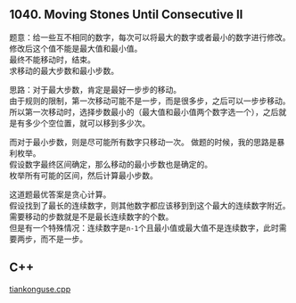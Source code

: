 ## 1040. Moving Stones Until Consecutive II


题意：给一些互不相同的数字，每次可以将最大的数字或者最小的数字进行修改。修改后这个值不能是最大值和最小值。  
最终不能移动时，结束。  
求移动的最大步数和最小步数。  


思路：对于最大步数，肯定是最好一步步的移动。  
由于规则的限制，第一次移动可能不是一步，而是很多步，之后可以一步步移动。  
所以第一次移动时，选择步数最小的（最大值和最小值两个数字选一个），之后就是有多少个空位置，就可以移到多少次。  


而对于最小步数，则是尽可能所有数字只移动一次。
做题的时候，我的思路是暴利枚举。  
假设数字最终区间确定，那么移动的最小步数也是确定的。  
枚举所有可能的区间，然后计算最小步数。  


这道题最优答案是贪心计算。  
假设找到了最长的连续数字，则其他数字都应该移到到这个最大的连续数字附近。  
需要移动的步数就是不是最长连续数字的个数。  
但是有一个特殊情况：连续数字是`n-1`个且最小值或最大值不是连续数字，此时需要两步，而不是一步。


## C++  


[tiankonguse.cpp](./tiankonguse.cpp)





